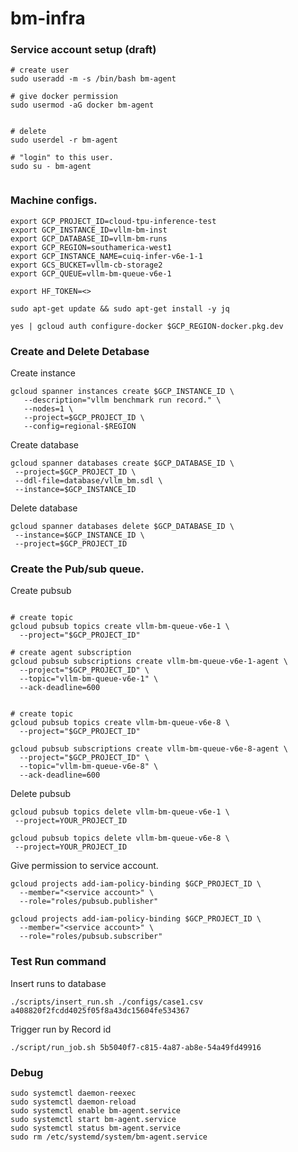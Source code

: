 # bm-infra

### Service account setup (draft) 

```
# create user
sudo useradd -m -s /bin/bash bm-agent

# give docker permission
sudo usermod -aG docker bm-agent


# delete 
sudo userdel -r bm-agent

# "login" to this user.
sudo su - bm-agent


```

### Machine configs.

```
export GCP_PROJECT_ID=cloud-tpu-inference-test
export GCP_INSTANCE_ID=vllm-bm-inst
export GCP_DATABASE_ID=vllm-bm-runs
export GCP_REGION=southamerica-west1
export GCP_INSTANCE_NAME=cuiq-infer-v6e-1-1
export GCS_BUCKET=vllm-cb-storage2
export GCP_QUEUE=vllm-bm-queue-v6e-1

export HF_TOKEN=<>

sudo apt-get update && sudo apt-get install -y jq

yes | gcloud auth configure-docker $GCP_REGION-docker.pkg.dev

```

### Create and Delete Detabase

Create instance

```
gcloud spanner instances create $GCP_INSTANCE_ID \
   --description="vllm benchmark run record." \
   --nodes=1 \
   --project=$GCP_PROJECT_ID \
   --config=regional-$REGION
```

Create database

```
gcloud spanner databases create $GCP_DATABASE_ID \
 --project=$GCP_PROJECT_ID \
 --ddl-file=database/vllm_bm.sdl \
 --instance=$GCP_INSTANCE_ID 
```

Delete database

```
gcloud spanner databases delete $GCP_DATABASE_ID \
 --instance=$GCP_INSTANCE_ID \
 --project=$GCP_PROJECT_ID
```

### Create the Pub/sub queue.

Create pubsub

```

# create topic
gcloud pubsub topics create vllm-bm-queue-v6e-1 \
  --project="$GCP_PROJECT_ID"

# create agent subscription
gcloud pubsub subscriptions create vllm-bm-queue-v6e-1-agent \
  --project="$GCP_PROJECT_ID" \
  --topic="vllm-bm-queue-v6e-1" \
  --ack-deadline=600


# create topic
gcloud pubsub topics create vllm-bm-queue-v6e-8 \
  --project="$GCP_PROJECT_ID"

gcloud pubsub subscriptions create vllm-bm-queue-v6e-8-agent \
  --project="$GCP_PROJECT_ID" \
  --topic="vllm-bm-queue-v6e-8" \
  --ack-deadline=600

```

Delete pubsub

```
gcloud pubsub topics delete vllm-bm-queue-v6e-1 \
 --project=YOUR_PROJECT_ID

gcloud pubsub topics delete vllm-bm-queue-v6e-8 \
 --project=YOUR_PROJECT_ID
```

Give permission to service account. 

```
gcloud projects add-iam-policy-binding $GCP_PROJECT_ID \
  --member="<service account>" \
  --role="roles/pubsub.publisher"

gcloud projects add-iam-policy-binding $GCP_PROJECT_ID \
  --member="<service account>" \
  --role="roles/pubsub.subscriber"
```

### Test Run command

Insert runs to database

```
./scripts/insert_run.sh ./configs/case1.csv a408820f2fcdd4025f05f8a43dc15604fe534367
```

Trigger run by Record id

```
./script/run_job.sh 5b5040f7-c815-4a87-ab8e-54a49fd49916
```

### Debug

```
sudo systemctl daemon-reexec
sudo systemctl daemon-reload
sudo systemctl enable bm-agent.service
sudo systemctl start bm-agent.service
sudo systemctl status bm-agent.service
sudo rm /etc/systemd/system/bm-agent.service
```